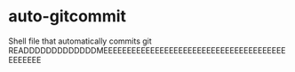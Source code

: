 # auto-gitcommit
Shell file that automatically commits git
READDDDDDDDDDDDDMEEEEEEEEEEEEEEEEEEEEEEEEEEEEEEEEEEEEEEEEEEEEEE
